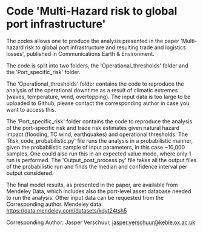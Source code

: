 # Code 'Multi-Hazard risk to global port infrastructure'

The codes allows one to produce the analysis presented in the paper 'Multi-hazard risk to global port infrastructure and resulting trade and logistics losses', published in Communications Earth & Environment. 

The code is split into two folders, the 'Operational_thresholds' folder and the 'Port_specific_risk' folder.

The 'Operational_thresholds' folder contains the code to reproduce the analysis of the operational downtime as a result of climatic extremes (waves, temperature, wind, overtopping). The input data is too large to be uploaded to Github, please contact the corresponding author in case you want to access this. 

The 'Port_specific_risk' folder contains the code to reproduce the analysis of the port-specific risk and trade risk estimates given natural hazard impact (flooding, TC wind, earthquakes) and operational thresholds. 
The 'Risk_code_probabilistic.py' file runs the analysis in a probabilistic manner, given the probabilistic sample of input parameters, in this case ~10,000 samples. One could also run this in an expected value mode, where only 1 run is performed. The 'Output_post_process.py' file takes all the output files of the probabilistic run and finds the median and confidence interval per output considered. 

The final model results, as presented in the paper, are available from Mendeley Data, which includes also the port-level asset database needed to run the analysis. Other input data can be requested from the Corresponding author. 
Mendeley data: https://data.mendeley.com/datasets/kdyt24tsh5

Corresponding Author:
Jasper Verschuur, jasper.verschuur@keble.ox.ac.uk
